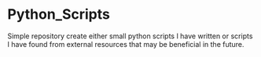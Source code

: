 # Python_Scripts
Simple repository create either small python scripts I have written
or scripts I have found from external resources that may be beneficial in the future.
